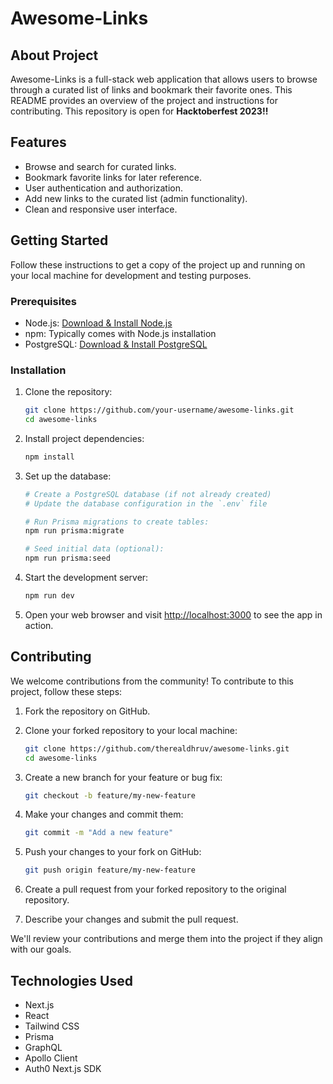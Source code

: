 # Awesome-Links

## About Project
Awesome-Links is a full-stack web application that allows users to browse through a curated list of links and bookmark their favorite ones. This README provides an overview of the project and instructions for contributing. This repository is open for **Hacktoberfest 2023!!**

## Features

- Browse and search for curated links.
- Bookmark favorite links for later reference.
- User authentication and authorization.
- Add new links to the curated list (admin functionality).
- Clean and responsive user interface.

## Getting Started

Follow these instructions to get a copy of the project up and running on your local machine for development and testing purposes.

### Prerequisites

- Node.js: [Download & Install Node.js](https://nodejs.org/)
- npm: Typically comes with Node.js installation
- PostgreSQL: [Download & Install PostgreSQL](https://www.postgresql.org/download/)

### Installation

1. Clone the repository:

   ```bash
   git clone https://github.com/your-username/awesome-links.git
   cd awesome-links
   ```

2. Install project dependencies:

   ```bash
   npm install
   ```

3. Set up the database:

   ```bash
   # Create a PostgreSQL database (if not already created)
   # Update the database configuration in the `.env` file

   # Run Prisma migrations to create tables:
   npm run prisma:migrate

   # Seed initial data (optional):
   npm run prisma:seed
   ```

4. Start the development server:

   ```bash
   npm run dev
   ```

5. Open your web browser and visit [http://localhost:3000](http://localhost:3000) to see the app in action.

## Contributing

We welcome contributions from the community! To contribute to this project, follow these steps:

1. Fork the repository on GitHub.

2. Clone your forked repository to your local machine:

   ```bash
   git clone https://github.com/therealdhruv/awesome-links.git
   cd awesome-links
   ```

3. Create a new branch for your feature or bug fix:

   ```bash
   git checkout -b feature/my-new-feature
   ```

4. Make your changes and commit them:

   ```bash
   git commit -m "Add a new feature"
   ```

5. Push your changes to your fork on GitHub:

   ```bash
   git push origin feature/my-new-feature
   ```

6. Create a pull request from your forked repository to the original repository.

7. Describe your changes and submit the pull request.

We'll review your contributions and merge them into the project if they align with our goals.

## Technologies Used
- Next.js
- React
- Tailwind CSS
- Prisma
- GraphQL
- Apollo Client
- Auth0 Next.js SDK
